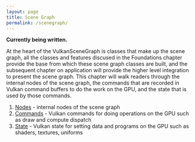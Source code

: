 ```yaml
---
layout: page
title: Scene Graph
permalink: /scenegraph/
---
```


**Currently being written.**

At the heart of the VulkanSceneGraph is classes that make up the scene graph, all the classes and features discused in the Foundations chapter provide the base from which these scene graph classes are built, and the subsequent chapter on application will provide the higher level integration to present the scene graph. This chapter will walk readers through the internal nodes of the scene graph, the commands that are recorded in Vulkan command buffers to do the work on the GPU, and the state that is used by those commands.

1. [Nodes](Nodes.md) - internal nodes of the scene graph
2. [Commands](Commands.md) - Vulkan commands for doing operations on the GPU such as draw and compute dispatch
3. [State](State.md) - Vulkan state for setting data and programs on the GPU such as shaders, textures, uniforms
